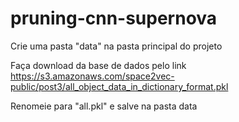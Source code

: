 # pruning-cnn-supernova

Crie uma pasta "data" na pasta principal do projeto

Faça download da base de dados pelo link 	https://s3.amazonaws.com/space2vec-public/post3/all_object_data_in_dictionary_format.pkl

Renomeie para "all.pkl" e salve na pasta data
